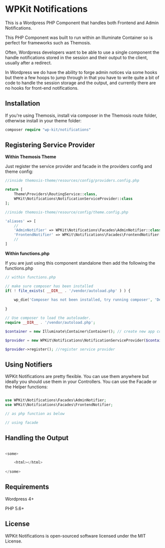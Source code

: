 # WPKit Notifications

This is a Wordpress PHP Component that handles both Frontend and Admin Notifications.

This PHP Component was built to run within an Illuminate Container so is perfect for frameworks such as Themosis.

Often, Wordpress developers want to be able to use a single component the handle notifications stored in the session and their output to the client, usually after a redirect. 

In Wordpress we do have the ability to forge admin notices via some hooks but there a few hoops to jump through in that you have to write quite a bit of code to handle the session storage and the output, and currently there are no hooks for front-end notifications.

## Installation

If you're using Themosis, install via composer in the Themosis route folder, otherwise install in your theme folder:

```php
composer require "wp-kit/notifications"
```

## Registering Service Provider

**Within Themosis Theme**

Just register the service provider and facade in the providers config and theme config:

```php
//inside themosis-theme/resources/config/providers.config.php

return [
    Theme\Providers\RoutingService::class,
    WPKit\Notifications\NotificationServiceProvider::class
];
```

```php
//inside themosis-theme/resource/config/theme.config.php

'aliases' => [
    //
    'AdminNotifier' => WPKit\Notifications\Facades\AdminNotifier::class,
    'FrontendNotifier' => WPKit\Notifications\Facades\FrontendNotifier::class
    //
]
```

**Within functions.php**

If you are just using this component standalone then add the following the functions.php

```php
// within functions.php

// make sure composer has been installed
if( ! file_exists( __DIR__ . '/vendor/autoload.php' ) ) {
	
	wp_die('Composer has not been installed, try running composer', 'Dependancy Error');
	
}

// Use composer to load the autoloader.
require __DIR__ . '/vendor/autoload.php';

$container = new Illuminate\Container\Container(); // create new app container

$provider = new WPKit\Notifications\NotificationServiceProvider($container); // inject into service provider

$provider->register(); //register service provider
```


## Using Notifiers

WPKit Notifications are pretty flexible. You can use them anywhere but ideally you should use them in your Controllers. You can use the Facade or the Helper functions:

```php

use WPKit\Notifications\Facades\AdminNotifier;
use WPKit\Notifications\Facades\FrontendNotifier;

// as php function as below

// using facade


```

## Handling the Output

```php

<some>

	<html></html>
	
</some>


```

## Requirements

Wordpress 4+

PHP 5.6+

## License

WPKit Notifications is open-sourced software licensed under the MIT License.
